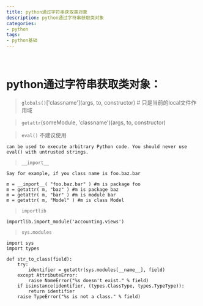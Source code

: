 ```yaml
---
title: python通过字符串获取类对象
description: python通过字符串获取类对象
categories:
- python
tags:
- python基础
---
```


<br>


# python通过字符串获取类对象：


> `globals()`['classname'](args, to, constructor) # 只是当前的local文件作用域


> `getattr`(someModule, 'classname')(args, to, constructor)

> `eval()`  不建议使用

    can be used to execute arbitrary Python code. You should never use eval() with untrusted strings.


>  `__import__`

    Say for example, if you class name is foo.baz.bar
    
    m = __import__( "foo.baz.bar" ) #m is package foo
    m = getattr( m, "baz" ) #m is package baz
    m = getattr( m, "bar" ) #m is module bar
    m = getattr( m, "Model" ) #m is class Model
    
>`importlib`
  
    importlib.import_module('accounting.views') 
    

> `sys.modules`

    import sys
    import types
    
    def str_to_class(field):
        try:
            identifier = getattr(sys.modules[__name__], field)
        except AttributeError:
            raise NameError("%s doesn't exist." % field)
        if isinstance(identifier, (types.ClassType, types.TypeType)):
            return identifier
        raise TypeError("%s is not a class." % field)